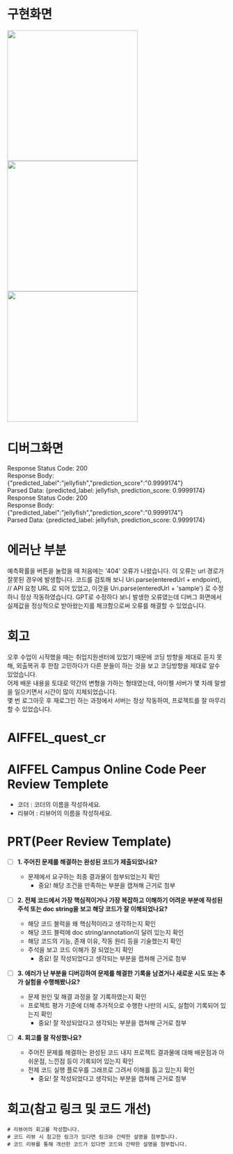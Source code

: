 # 구현화면
<img src="https://github.com/user-attachments/assets/c26ab434-9b94-4fd9-86d3-3850b0799e51" width="300">
<img src="https://github.com/user-attachments/assets/6d52c451-8c35-4c1c-8d5f-4167dac2a84e" width="300">
<img src="https://github.com/user-attachments/assets/0330bee7-c888-4403-8a3f-85e258a74407" width="300">

# 디버그화면
Response Status Code: 200  
Response Body: {"predicted_label":"jellyfish","prediction_score":"0.9999174"}  
Parsed Data: {predicted_label: jellyfish, prediction_score: 0.9999174}  
Response Status Code: 200  
Response Body: {"predicted_label":"jellyfish","prediction_score":"0.9999174"}  
Parsed Data: {predicted_label: jellyfish, prediction_score: 0.9999174}  

# 에러난 부분
예측확률을 버튼을 눌렀을 때 처음에는 '404' 오류가 나왔습니다. 이 오류는 url 경로가 잘못된 경우에 발생합니다.
코드를 검토해 보니 Uri.parse(enteredUrl + endpoint), // API 요청 URL 로 되어 있었고, 이것을 Uri.parse(enteredUrl + 'sample') 로 수정하니 정상 작동하였습니다.
GPT로 수정하다 보니 발생한 오류였는데 디버그 화면에서 실제값을 정상적으로 받아왔는지를 체크함으로써 오류를 해결할 수 있었습니다.

# 회고
오후 수업이 시작했을 때는 취업지원센터에 있었기 때문에 코딩 방향을 제대로 듣지 못해, 외출복귀 후 한참 고민하다가 다른 분들이 하는 것을 보고 코딩방향을 제대로 알수 있었습니다.  
어제 배운 내용을 토대로 약간의 변형을 가하는 형태였는데, 아이펠 서버가 몇 차례 말썽을 일으키면서 시간이 많이 지체되었습니다.  
몇 번 로그아웃 후 재로그인 하는 과정에서 서버는 정상 작동하여, 프로젝트를 잘 마무리 할 수 있었습니다.

# AIFFEL_quest_cr
# AIFFEL Campus Online Code Peer Review Templete
- 코더 : 코더의 이름을 작성하세요.
- 리뷰어 : 리뷰어의 이름을 작성하세요.


# PRT(Peer Review Template)
- [ ]  **1. 주어진 문제를 해결하는 완성된 코드가 제출되었나요?**
    - 문제에서 요구하는 최종 결과물이 첨부되었는지 확인
        - 중요! 해당 조건을 만족하는 부분을 캡쳐해 근거로 첨부
    
- [ ]  **2. 전체 코드에서 가장 핵심적이거나 가장 복잡하고 이해하기 어려운 부분에 작성된 
주석 또는 doc string을 보고 해당 코드가 잘 이해되었나요?**
    - 해당 코드 블럭을 왜 핵심적이라고 생각하는지 확인
    - 해당 코드 블럭에 doc string/annotation이 달려 있는지 확인
    - 해당 코드의 기능, 존재 이유, 작동 원리 등을 기술했는지 확인
    - 주석을 보고 코드 이해가 잘 되었는지 확인
        - 중요! 잘 작성되었다고 생각되는 부분을 캡쳐해 근거로 첨부
        
- [ ]  **3. 에러가 난 부분을 디버깅하여 문제를 해결한 기록을 남겼거나
새로운 시도 또는 추가 실험을 수행해봤나요?**
    - 문제 원인 및 해결 과정을 잘 기록하였는지 확인
    - 프로젝트 평가 기준에 더해 추가적으로 수행한 나만의 시도, 
    실험이 기록되어 있는지 확인
        - 중요! 잘 작성되었다고 생각되는 부분을 캡쳐해 근거로 첨부
        
- [ ]  **4. 회고를 잘 작성했나요?**
    - 주어진 문제를 해결하는 완성된 코드 내지 프로젝트 결과물에 대해
    배운점과 아쉬운점, 느낀점 등이 기록되어 있는지 확인
    - 전체 코드 실행 플로우를 그래프로 그려서 이해를 돕고 있는지 확인
        - 중요! 잘 작성되었다고 생각되는 부분을 캡쳐해 근거로 첨부



# 회고(참고 링크 및 코드 개선)
```
# 리뷰어의 회고를 작성합니다.
# 코드 리뷰 시 참고한 링크가 있다면 링크와 간략한 설명을 첨부합니다.
# 코드 리뷰를 통해 개선한 코드가 있다면 코드와 간략한 설명을 첨부합니다.
```
